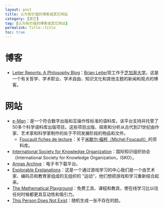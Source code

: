 ```yaml
---
layout: post
title: 认为有价值的博客或其它网站
category: [其它]
tag: [认为有价值的博客或其它网站]
permalink: Title::title
toc: true
---
```


# 博客
- [Leiter Reports: A Philosophy Blog](https://leiterreports.typepad.com/ "Leiter Reports: A Philosophy Blog")：[Brian Leiter](https://www.law.uchicago.edu/faculty/leiter)现工作于[芝加哥大学](https://www.uchicago.edu/)，这是一个有关哲学、学术职业、学术自由、知识文化和其他主题的新闻和观点的博客。

# 网站
- [e-Man](https://eman-archives.org/EMAN/ "e-Man")：是一个符合数字出版和互操作性标准的语料库，该平台支持并托管了50多个科学语料库出版项目。这些项目出版、探索和分析从古代到21世纪由作家、艺术家和科学家制作的处于不同发展阶段的物品和文件。
	- [Foucault fiches de lecture](https://eman-archives.org/Foucault-fiches/ "Foucault fiches de lecture")：关于[米歇尔·福柯（Michel Foucault）](https://baike.baidu.com/item/%E7%B1%B3%E6%AD%87%E5%B0%94%C2%B7%E7%A6%8F%E6%9F%AF/576152)的资料库。
- [International Society for Knowledge Organization](https://www.isko.org/ "International Society for Knowledge Organization")：国际知识组织协会（International Society for Knowledge Organization，ISKO）。
- [Annas Archive](https://annas-archive.org "Annas Archive")：电子书下载平台。
- [Explorable Explanations](https://explorabl.es/ "Explorable Explanations")：这是一个通过游戏学习的中心我们是一个由艺术家、编码员和教育家组成的无组织的 "运动"，他们想把游戏和学习重新结合起来。
- [The Mathematical Playground](https://mathigon.org/ "The Mathematical Playground")：免费工具、课程和教具，使在线学习比以往任何时候都更具互动性和吸引力。
- [This Person Does Not Exist](https://www.thispersondoesnotexist.com/ "This Person Does Not Exist")：随机生成一张不存在的脸。